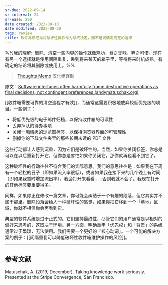 ```yaml
---
sr-due: 2022-09-14
sr-interval: 24
sr-ease: 290
date created: 2022-08-10
date modified: 2022-08-20
tags: review
title: 软件界面经常将破坏性操作作为最终决定，而不是视情况而定的选择
---
```


%%我的理解:: 删除、清空一些内容的操作就像鸡肋，食之无味，弃之可惜。现在有另一个选择就是使用间隔重复，丢到将来某天的箱子里，等待将来时机成熟，有确定的结论将其删除或使用上。%%

> [Thoughts Memo](https://paratranz.cn/projects/3131) 汉化组译制

原文：[Software interfaces often harmfully frame destructive operations as final decisions, not contingent preferences (andymatuschak.org)](https://notes.andymatuschak.org/z5vXaKVAPBNKAAi9RXNudduhyGadGXqtMVTEs)

[[收件箱需要可靠的清空流程才有效]]，而通常这需要积极地放弃较低优先级的项目。一些例子：  

- 将低优先级的电子邮件归档，以保持收件箱的可读性
- 丢弃掉队的待办事项
- 关闭一厢情愿的浏览器标签，以保持浏览器界面的可管理性
- 删掉你的下载文件夹里的那些长期未读的 PDF 文件  
    

这些行动都让人感到沉重，因为它们是破坏性的。当然，如果你关闭标签，你总是可以在以后重新打开它，但你总是害怕如果你关闭它，那你就再也看不到它了。

这种破坏性的行动往往不符合我们的实际意思。我们的意思往往是：如果我在下周有一个轻松的日子（即如果流入率很低），或者如果我在接下来的几个晚上有时间（即如果我暂时增加流出率），我会打开来看看……否则我就不会了。我现在打开的其他标签要重要得多。

同样，如果你正在修改一篇文章，你可能会纠结于一个有趣的段落，但它其实并不属于那里。删除段落会给人一种破坏性的感觉，如果你把它移到一个「墓地」区域，你就不相信你会再看到它。

典型的软件系统是过于正式的。它们坚持最终性，尽管它们的用户通常是以相对的偏好来思考的，这取决于环境。另一方面，明确重申「优先权」和「背景」的系统通常过于繁琐，无法使用。我们需要一个更好的「核心动词」。一个可能的解决方案的例子：[[间隔重复可以降低破坏性收件箱维护操作的风险]]。

___

## 参考文献

Matuschak, A. (2019, December). Taking knowledge work seriously. Presented at the Stripe Convergence, San Francisco.
